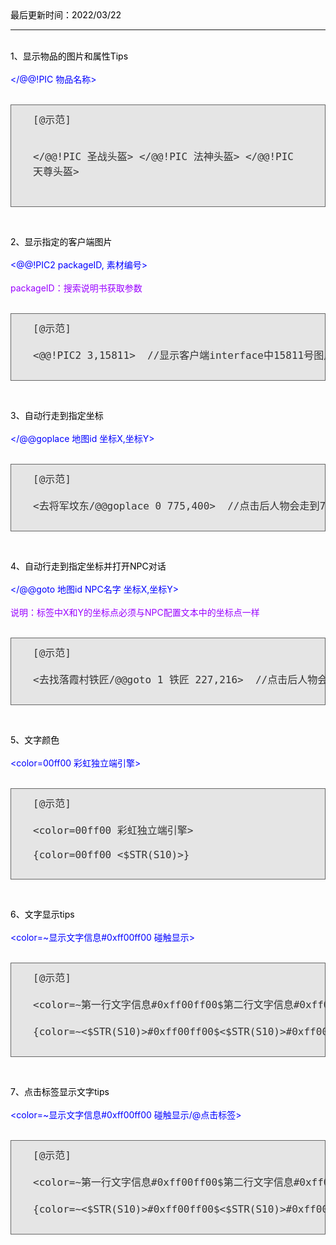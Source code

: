 <!DOCTYPE html PUBLIC "-//W3C//DTD XHTML 1.0 Transitional//EN" "http://www.w3.org/TR/xhtml1/DTD/xhtml1-transitional.dtd">
<html xmlns="http://www.w3.org/1999/xhtml">
<head>
<meta http-equiv="Content-Type" content="text/html; charset=gb2312" />
<title>特殊标签分类</title>
<style type="text/css">
body {
	margin-left: 50px;
	margin-top: 50px;
	margin-right: 50px;
	margin-bottom: 50px;
	color: #000;
}
.zise {
	color: #90F;
}
.lan {
	color: #00F;
}
.fen {
	color: #F0F;
}
.hong {
	color: #F00;
}
.duanluo {
	padding-left: 2em;
}
.zhushi {
	color: #0C0;
}

.biaoti {
	font-weight: bold;
	font-size: 24px;
	color: #F0F;
}
.cheng {
	color: #F60;
	font-weight: bold;
}
/* code */
.code { background: #e5e5e5; padding: 10px 35px 10px; border: 1px solid #666; margin: 0; font-size: 16px; color:#333333;}
</style>
</head>

<body>
最后更新时间：2022/03/22<br />
<hr />
<br />
<span class="biaoti">1、显示物品的图片和属性Tips</span><br /><br />
<span class="lan">&lt;/@@!PIC 物品名称&gt;</span><br /><br />
<pre><div class="code">[@示范]

&lt;/@@!PIC 圣战头盔&gt;      &lt;/@@!PIC 法神头盔&gt;     &lt;/@@!PIC 天尊头盔&gt;

</div></pre>
<br />

<span class="biaoti">2、显示指定的客户端图片</span><br /><br />
<span class="lan">&lt;@@!PIC2 packageID, 素材编号&gt;</span><br /><br />
<span class="zise">packageID：搜索说明书获取参数</span><br />
<br />
<pre><div class="code">[@示范]

&lt;@@!PIC2 3,15811&gt;  //显示客户端interface中15811号图片

</div></pre>
<br />

<span class="biaoti">3、自动行走到指定坐标</span><br /><br />
<span class="lan">&lt;/@@goplace 地图id 坐标X,坐标Y&gt;</span><br /><br />
<pre><div class="code">[@示范]

&lt;去将军坟东/@@goplace 0 775,400&gt;  //点击后人物会走到775:400坐标点

</div></pre>
<br />

<span class="biaoti">4、自动行走到指定坐标并打开NPC对话</span><br /><br />
<span class="lan">&lt;/@@goto 地图id NPC名字 坐标X,坐标Y&gt;</span><br /><br />
<span class="zise">说明：标签中X和Y的坐标点必须与NPC配置文本中的坐标点一样</span><br />
<br />
<pre><div class="code">[@示范]

&lt;去找落霞村铁匠/@@goto 1 铁匠 227,216&gt;  //点击后人物会走到227:216坐标点上打开铁匠对话框

</div></pre>
<br />

<span class="biaoti">5、文字颜色</span><br /><br />
<span class="lan">&lt;color=00ff00 彩虹独立端引擎&gt;</span><br /><br />
<pre><div class="code">[@示范]

&lt;color=00ff00 彩虹独立端引擎&gt;

{color=00ff00 &lt;$STR(S10)&gt;}

</div></pre>
<br />

<span class="biaoti">6、文字显示tips</span><br /><br />
<span class="lan">&lt;color=~显示文字信息#0xff00ff00 碰触显示&gt;</span><br /><br />
<pre><div class="code">[@示范]

&lt;color=~第一行文字信息#0xff00ff00$第二行文字信息#0xff00ff00$第三行文字信息#0xff00ff00 文字碰触显示&gt;

{color=~<$STR(S10)>#0xff00ff00$<$STR(S10)>#0xff00ff00$<$STR(S10)>#0xff00ff00 文字碰触显示}

</div></pre>
<br />

<span class="biaoti">7、点击标签显示文字tips</span><br /><br />
<span class="lan">&lt;color=~显示文字信息#0xff00ff00 碰触显示/@点击标签&gt;</span><br /><br />
<pre><div class="code">[@示范]

&lt;color=~第一行文字信息#0xff00ff00$第二行文字信息#0xff00ff00$第三行文字信息#0xff00ff00 进入地图/@进入地图&gt;

{color=~<$STR(S10)>#0xff00ff00$<$STR(S10)>#0xff00ff00$<$STR(S10)>#0xff00ff00 进入地图/@进入地图}

</div>
</pre>
<br />

</body>
</html>




